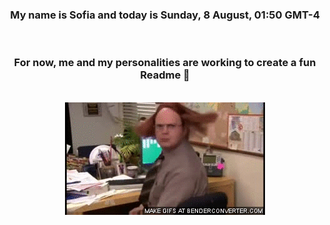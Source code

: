 


<div align="center">
<h3 >My name is Sofia and today is Sunday, 8 August, 01:50 GMT-4</h3><br>
<h3 >For now, me and my personalities are working to create a fun Readme 👋
</h3><br>
<img src='img/dwight.gif' alt='working...'/>
</div>
